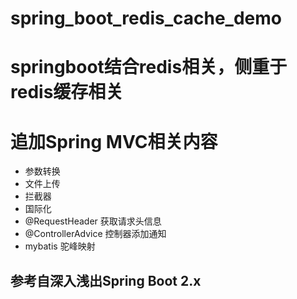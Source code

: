 # spring_boot_redis_cache_demo
# springboot结合redis相关，侧重于redis缓存相关
# 追加Spring MVC相关内容

- 参数转换
- 文件上传
- 拦截器
- 国际化
- @RequestHeader 获取请求头信息
- @ControllerAdvice 控制器添加通知
- mybatis 驼峰映射

## 参考自深入浅出Spring Boot 2.x
